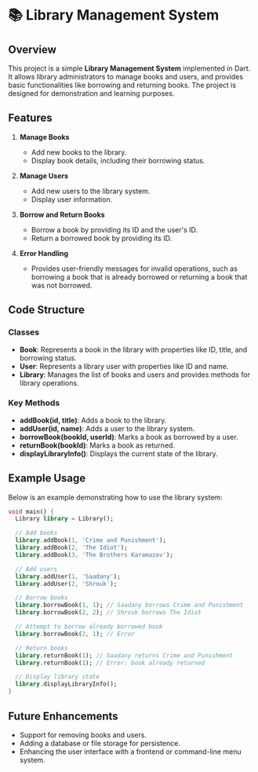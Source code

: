 # 📚 Library Management System

## Overview
This project is a simple **Library Management System** implemented in Dart. It allows library administrators to manage books and users, and provides basic functionalities like borrowing and returning books. The project is designed for demonstration and learning purposes.

## Features
1. **Manage Books**
   - Add new books to the library.
   - Display book details, including their borrowing status.

2. **Manage Users**
   - Add new users to the library system.
   - Display user information.

3. **Borrow and Return Books**
   - Borrow a book by providing its ID and the user's ID.
   - Return a borrowed book by providing its ID.

4. **Error Handling**
   - Provides user-friendly messages for invalid operations, such as borrowing a book that is already borrowed or returning a book that was not borrowed.

## Code Structure
### Classes
- **Book**: Represents a book in the library with properties like ID, title, and borrowing status.
- **User**: Represents a library user with properties like ID and name.
- **Library**: Manages the list of books and users and provides methods for library operations.

### Key Methods
- **addBook(id, title)**: Adds a book to the library.
- **addUser(id, name)**: Adds a user to the library system.
- **borrowBook(bookId, userId)**: Marks a book as borrowed by a user.
- **returnBook(bookId)**: Marks a book as returned.
- **displayLibraryInfo()**: Displays the current state of the library.

## Example Usage
Below is an example demonstrating how to use the library system:

```dart
void main() {
  Library library = Library();

  // Add books
  library.addBook(1, 'Crime and Punishment');
  library.addBook(2, 'The Idiot');
  library.addBook(3, 'The Brothers Karamazov');

  // Add users
  library.addUser(1, 'Saadany');
  library.addUser(2, 'Shrouk');

  // Borrow books
  library.borrowBook(1, 1); // Saadany borrows Crime and Punishment
  library.borrowBook(2, 2); // Shrouk borrows The Idiot

  // Attempt to borrow already borrowed book
  library.borrowBook(2, 1); // Error

  // Return books
  library.returnBook(1); // Saadany returns Crime and Punishment
  library.returnBook(1); // Error: book already returned

  // Display library state
  library.displayLibraryInfo();
}
```
## Future Enhancements
- Support for removing books and users.
- Adding a database or file storage for persistence.
- Enhancing the user interface with a frontend or command-line menu system.
